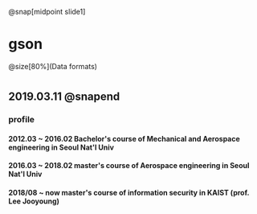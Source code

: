 

@snap[midpoint slide1]
<h1>gson</h1>
@size[80%](Data formats)

<h1>


2019.03.11
@snapend
---
### profile
#### 2012.03 ~ 2016.02      Bachelor's course of Mechanical and Aerospace engineering in Seoul Nat'l Univ
#### 2016.03 ~ 2018.02      master's course of Aerospace engineering in Seoul Nat'l Univ
#### 2018/08 ~  now         master's course of information security in KAIST (prof. Lee Jooyoung)
